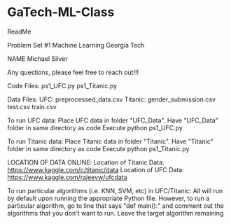 # GaTech-ML-Class
ReadMe

Problem Set #1 Machine Learning Georgia Tech

NAME Michael Silver


Any questions, please feel free to reach out!!!

Code Files:
	ps1_UFC.py
	ps1_Titanic.py

Data Files:
	UFC: 
		preprocessed_data.csv
	Titanic:
		gender_submission.csv
		test.csv
		train.csv

To run UFC data:
	Place UFC data in folder "UFC_Data". Have "UFC_Data" folder in same directory as code
	Execute python ps1_UFC.py

To run Titanic data:
	Place Titanic data in folder "Titanic". Have "Titanic" folder in same directory as code
	Execute python ps1_Titanic.py

LOCATION OF DATA ONLINE:
Location of Titanic Data:
	https://www.kaggle.com/c/titanic/data
Location of UFC Data:
	https://www.kaggle.com/rajeevw/ufcdata	

To run particular algorithms (i.e. KNN, SVM, etc) in UFC/Titanic:
	All will run by default upon running the appropriate Python file. However, to run a particular algorithm, go to line that says "def main():" and comment out the algorithms that you don't want to run. Leave the target algorithm remaining

